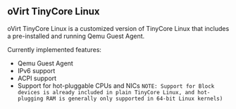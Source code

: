 ## oVirt TinyCore Linux

oVirt TinyCore Linux is a customized version of TinyCore Linux that includes a pre-installed and running Qemu Guest Agent.

Currently implemented features:

* Qemu Guest Agent
* IPv6 support
* ACPI support
* Support for hot-pluggable CPUs and NICs
  `NOTE: Support for Block devices is already included in plain TinyCore Linux, and hot-plugging RAM is generally only supported in 64-bit Linux kernels)`
